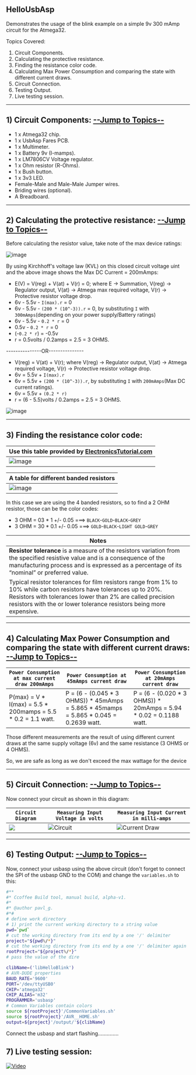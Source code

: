 ## HelloUsbAsp

Demonstrates the usage of the blink example on a simple 9v 300 mAmp circuit for the Atmega32.

<a name="TOPICS"></a>
Topics Covered: 
1) Circuit Components.
2) Calculating the protective resistance.
3) Finding the resistance color code.
4) Calculating Max Power Consumption and comparing the state with different current draws.
5) Circuit Connection.
6) Testing Output.
7) Live testing session.

--------------

## 1) Circuit Components: [--Jump to Topics--](#TOPICS)
- 1 x Atmega32 chip.
- 1 x UsbAsp Fares PCB.
- 1 x Multimeter.
- 1 x Battery 9v (I-mamps).
- 1 x LM7806CV Voltage regulator.
- 1 x Ohm resistor (R-Ohms).
- 1 x Bush button.
- 1 x 3v3 LED.
- Female-Male and Male-Male Jumper wires.
- Briding wires (optional).
- A Breadboard.

---------------

## 2) Calculating the protective resistance: [--Jump to Topics--](#TOPICS)

Before calculating the resistor value, take note of the max device ratings: 

![image](https://user-images.githubusercontent.com/60224159/178972280-f2d97075-09da-4fff-85aa-b30b2872a0a0.png)


By using Kirchhoff's voltage law (KVL) on this closed circuit voltage uint and the above image shows the Max DC Current = 200mAmps:
- E(V) = V(reg) + V(at) + V(r) = 0; where E -> Summation, V(reg) -> Regulator output, V(at) -> Atmega max required voltage, V(r) -> Protective resistor voltage drop.
- 6v - 5.5v - `I(max).r` = 0
- 6v - 5.5v - `(200 * (10^-3)).r` = 0, by substituting `I` with `300mAmps`(depending on your power supply/Battery ratings)
- 6v - 5.5v - `0.2 * r` = 0
- 0.5v - `0.2 * r` = 0
- (-`0.2 * r`) = -0.5v
- r = 0.5volts / 0.2amps = 2.5 = 3 OHMS.

---------------OR--------------- 

- V(reg) = V(at) + V(r); where V(reg) -> Regulator output, V(at) -> Atmega required voltage, V(r) -> Protective resistor voltage drop.
- 6v = 5.5v + `I(max).r`
- 6v = 5.5v + `(200 * (10^-3)).r`, by substituting `I` with `200mAmps`(Max DC current ratings).
- 6v = 5.5v + `(0.2 * r)`
- r = (6 - 5.5)volts / 0.2amps = 2.5 = 3 OHMS.

![image](https://user-images.githubusercontent.com/60224159/178731499-76d59b5d-6beb-44a6-9e8b-665df1bc34cd.png)

------------------------------

## 3) Finding the resistance color code: 

| Use this table provided by [ElectronicsTutorial.com](https://www.electronics-tutorials.ws/resistor/res_2.html) |
|---------------------------------------------------------------------------------------------|
| ![image](https://user-images.githubusercontent.com/60224159/179056363-290002a6-6b84-4ecc-ba06-afcfd985db67.png) |

| A table for different banded resistors |
|----------------------------------------|
| ![image](https://user-images.githubusercontent.com/60224159/178738625-bc8967f5-bd24-4ef6-bee7-bbabace0464d.png) |

In this case we are using the 4 banded resistors, so to find a 2 OHM resistor, those can be the color codes: 
- 3 OHM = 03 * 1 +/- 0.05 ===> `BLACK`-`GOLD`-`BLACK`-`GREY`
- 3 OHM = 30 * 0.1 +/- 0.05 ===> `GOLD`-`BLACK`-`LIGHT GOLD`-`GREY`

| Notes |
|--------------------|
| **Resistor tolerance** is a measure of the resistors variation from the specified resistive value and is a consequence of the manufacturing process and is expressed as a percentage of its “nominal” or preferred value.
Typical resistor tolerances for film resistors range from 1% to 10% while carbon resistors have tolerances up to 20%. Resistors with tolerances lower than 2% are called precision resistors with the or lower tolerance resistors being more expensive. |

-----------------------------------
## 4) Calculating Max Power Consumption and comparing the state with different current draws: [--Jump to Topics--](#TOPICS) 

| `Power Consumption at max current draw 200mAmps` | `Power Consumption at 45mAmps current draw` | `Power Consumption at 20mAmps current draw` |
|--------------------------|--------------------------------------|--------------------------------------|
| P(max) = V * I(max) = 5.5 * 200mamps = 5.5 * 0.2 = 1.1 watt. | P = (6 - (0.045 * 3 OHMS)) * 45mAmps = 5.865 * 45mamps = 5.865 * 0.045 = 0.2639 watt. | P = (6 - (0.020 * 3 OHMS)) * 20mAmps = 5.94 * 0.02 = 0.1188 watt. |

Those different measurements are the result of using different current draws at the same supply voltage (6v) and the same resistance (3 OHMS or 4 OHMS).

So, we are safe as long as we don't exceed the max wattage for the device

--------------------------

## 5) Circuit Connection: [--Jump to Topics--](#TOPICS) 

Now connect your circuit as shown in this diagram:

| `Circuit Diagram` | `Measuring Input Voltage in volts` | `Measuring Input Current in milli-amps` |
|-------------------|---------------|---------------------------------------|
| ![](https://github.com/Software-Hardware-Codesign/AVR-Sandbox/blob/master/HelloUsbAsp/fritzing/UsbAsp%20External%20Circuit.png) | ![Circuit](https://user-images.githubusercontent.com/60224159/179304213-e71b3e0f-1654-4e60-8875-3d219d3f2283.jpg) | ![Current Draw](https://user-images.githubusercontent.com/60224159/179313199-ef56e13c-48a9-49fb-b8fd-aff108e39f91.jpg) |

-------------------------------------

## 6) Testing Output: [--Jump to Topics--](#TOPICS) 

Now, connect your usbasp using the above circuit (don't forget to connect the SPI of the usbasp GND to the COM) and change the `variables.sh` to this:

```sh
#**
#* Ccoffee Build tool, manual build, alpha-v1.
#*
#* @author pavl_g.
#*#
# define work directory
# 1) print the current working directory to a string value
pwd=`pwd`
# cut the working directory from its end by a one '/' delimiter
project="${pwd%/*}"
# cut the working directory from its end by a one '/' delimiter again
rootProject="${project%/*}"
# pass the value of the dire

clibName=('libHelloBlink')
# AVR-DUDE properties
BAUD_RATE='9600'
PORT='/dev/ttyUSB0'
CHIP='atmega32'
CHIP_ALIAS='m32'
PROGRAMMER='usbasp'
# Common Variables contain colors
source ${rootProject}'/CommonVariables.sh'
source ${rootProject}'/AVR__HOME.sh'
output=${project}'/output/'${clibName}
```

Connect the usbasp and start flashing..............

## 7) Live testing session: 

[![Video](https://user-images.githubusercontent.com/60224159/179325445-3ec162c6-33d0-4dfa-a4f9-a98d22743fb8.png)](https://www.linkedin.com/embed/feed/update/urn:li:ugcPost:6953830384706953216)


